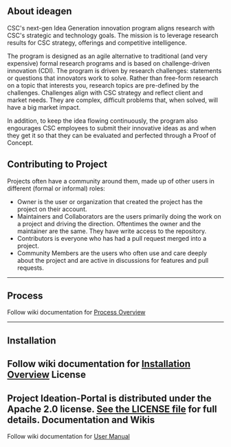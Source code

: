 About ideagen
-----
 CSC's next-gen Idea Generation innovation program aligns research with CSC's strategic and technology goals. The mission is to leverage research results for CSC strategy, offerings and competitive intelligence.

The program is designed as an agile alternative to traditional (and very expensive) formal research programs and is based on challenge-driven innovation (CDI).
The program is driven by research challenges: statements or questions that innovators work to solve. Rather than free-form research on a topic that interests you, research topics are pre-defined by the challenges. Challenges align with CSC strategy and reflect client and market needs. They are complex, difficult problems that, when solved, will have a big market impact.

In addition, to keep the idea flowing continuously, the program also engourages CSC employees to submit their innovative ideas as and when they get it so that they can be evaluated and perfected through a Proof of Concept.

Contributing to Project
-----
Projects often have a community around them, made up of other users in different (formal or informal) roles:

   

-  Owner is the user or organization that created the project has the project on their account.
-  Maintainers and Collaborators are the users primarily doing the work on a project and driving the direction. Oftentimes the owner and the maintainer are the same. They have write access to the repository.
-  Contributors is everyone who has had a pull request merged into a project.
-  Community Members are the users who often use and care deeply about the project and are active in discussions for features and pull requests.

-----

Process
-----
Follow wiki documentation for [Process Overview](https://github.com/CSC-ORG/Ideation-Portal/wiki/Process-%28Overview%29)

-----
Installation
-----
Follow wiki documentation for [Installation Overview](https://github.com/CSC-ORG/Ideation-Portal/wiki/Installation-%28Overview%29)
License
-----
Project Ideation-Portal is distributed under the Apache 2.0 license. [See the LICENSE file](https://github.com/CSC-ORG/Ideation-Portal/blob/master/LICENSE) for full details.
Documentation and Wikis
-----
Follow wiki documentation for [User Manual](https://github.com/CSC-ORG/Ideation-Portal/wiki)